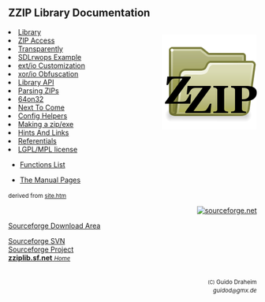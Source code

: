 ## ZZIP Library Documentation

<p style="float:right"><img align="right" src="dir-zzip-192.png" /></p

* [Library](zzip-index.htm.md)
* [ZIP Access](zzip-zip.htm.md)
* [Transparently](zzip-file.htm.md)
* [SDLrwops Example](zzip-sdl-rwops.htm.md)
* [ext/io Customization](zzip-extio.htm.md)
* [xor/io Obfuscation](zzip-xor.htm.md)
* [Library API](zzip-api.htm.md)
* [Parsing ZIPs](zzip-parse.htm.md)
* [64on32](64on32.htm.md)
* [Next To Come](future.htm.md)
* [Config Helpers](configs.htm.md)
* [Making a zip/exe](sfx-make.htm.md)
* [Hints And Links](history.htm.md)
* [Referentials](referentials.htm.md)
* [LGPL/MPL license](copying.htm.md)

<!--LIST-->

* [Functions List](zziplib.html)

<!--START-->

* [The Manual Pages](man/index.html)

<!--ENDS-->

<small>derived from <a href="site.htm">site.htm</a></small>

<p align="right">
     <a href="http://sourceforge.net/project/?group_id=6389">
        <img src="http://sourceforge.net/sflogo.php?group_id=6389&type=2"
            border="0" alt="sourceforge.net" width="125" height="37">
     </a>
</p>

<a alt="Tarballs, RPM-archive and windll-ZIPs can be downloaded from"
  href="http://sourceforge.net/project/showfiles.php?group_id=6389">
 Sourceforge Download Area </a></b><br />

<a alt="Sourceforge Project CVS web access"
   href="http://zziplib.svn.sourceforge.net/viewvc/zziplib/">Sourceforge SVN</a><br />
<a alt="Sourceforge Project Index Page"
   href="http://sourceforge.net/projects/zziplib">Sourceforge Project</a><br />
<a alt="the zziplib webpage at sourceforge"
   href="http://zziplib.sourceforge.net"><b>zziplib.sf.net</b>
  <small><i>Home</i></small></a><br />


<p align="right"><small>
<br> <small>(C)</small> Guido Draheim
<br><i> guidod<small>@</small>gmx.de</i>
</p>
